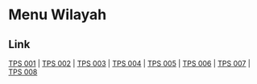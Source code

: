 # Menu Wilayah

## Link

[TPS 001](https://github.com/gigit-pemilu/pemilu-2024-15-jambi/tree/main/pileg-dpr/hitung-suara/sub/15-jambi/sub/03-sarolangun/sub/05-pelawan/sub/2022-pelawan-jaya/sub/001-tps)
 | 
[TPS 002](https://github.com/gigit-pemilu/pemilu-2024-15-jambi/tree/main/pileg-dpr/hitung-suara/sub/15-jambi/sub/03-sarolangun/sub/05-pelawan/sub/2022-pelawan-jaya/sub/002-tps)
 | 
[TPS 003](https://github.com/gigit-pemilu/pemilu-2024-15-jambi/tree/main/pileg-dpr/hitung-suara/sub/15-jambi/sub/03-sarolangun/sub/05-pelawan/sub/2022-pelawan-jaya/sub/003-tps)
 | 
[TPS 004](https://github.com/gigit-pemilu/pemilu-2024-15-jambi/tree/main/pileg-dpr/hitung-suara/sub/15-jambi/sub/03-sarolangun/sub/05-pelawan/sub/2022-pelawan-jaya/sub/004-tps)
 | 
[TPS 005](https://github.com/gigit-pemilu/pemilu-2024-15-jambi/tree/main/pileg-dpr/hitung-suara/sub/15-jambi/sub/03-sarolangun/sub/05-pelawan/sub/2022-pelawan-jaya/sub/005-tps)
 | 
[TPS 006](https://github.com/gigit-pemilu/pemilu-2024-15-jambi/tree/main/pileg-dpr/hitung-suara/sub/15-jambi/sub/03-sarolangun/sub/05-pelawan/sub/2022-pelawan-jaya/sub/006-tps)
 | 
[TPS 007](https://github.com/gigit-pemilu/pemilu-2024-15-jambi/tree/main/pileg-dpr/hitung-suara/sub/15-jambi/sub/03-sarolangun/sub/05-pelawan/sub/2022-pelawan-jaya/sub/007-tps)
 | 
[TPS 008](https://github.com/gigit-pemilu/pemilu-2024-15-jambi/tree/main/pileg-dpr/hitung-suara/sub/15-jambi/sub/03-sarolangun/sub/05-pelawan/sub/2022-pelawan-jaya/sub/008-tps)

